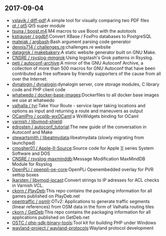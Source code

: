 ## 2017-09-04

* [vslavik / diff-pdf](https://github.com/vslavik/diff-pdf):A simple tool for visually comparing two PDF files
* [qt / qt5](https://github.com/qt/qt5):Qt5 super module
* [tsuna / boost.m4](https://github.com/tsuna/boost.m4):M4 macros to use Boost with the autotools
* [kstrauser / pgdbf](https://github.com/kstrauser/pgdbf):Convert XBase / FoxPro databases to PostgreSQL
* [matejak / argbash](https://github.com/matejak/argbash):Bash argument parsing code generator
* [dennis714 / challenges.re](https://github.com/dennis714/challenges.re):challenges.re website
* [datagrok / makebakery](https://github.com/datagrok/makebakery):A static website generator built on GNU Make.
* [CNSRE / rsyslog-mmgrok](https://github.com/CNSRE/rsyslog-mmgrok):Using logstash's Grok patterns in Rsyslog.
* [peti / autoconf-archive](https://github.com/peti/autoconf-archive):A mirror of the GNU Autoconf Archive, a collection of more than 500 macros for GNU Autoconf that have been contributed as free software by friendly supporters of the cause from all over the Internet.
* [dynalogin / dynalogin](https://github.com/dynalogin/dynalogin):dynalogin server, core storage modules, C library code and PHP client code
* [whatwedo / docker-base-images](https://github.com/whatwedo/docker-base-images):Dockerfiles to all docker base images we use at whatwedo
* [valhalla / tyr](https://github.com/valhalla/tyr):Take Your Route - service layer taking locations and options as input and returning a route and maneuvers as output
* [OCamlPro / ocplib-wxOCaml](https://github.com/OCamlPro/ocplib-wxOCaml):a WxWidgets binding for OCaml
* [varnish / libvmod-shield](https://github.com/varnish/libvmod-shield):
* [edrosten / autoconf_tutorial](https://github.com/edrosten/autoconf_tutorial):The new guide of the conversation in Autoconf and Make
* [stewartsmith / libeatmydata](https://github.com/stewartsmith/libeatmydata):libeatmydata (slowly migrating from launchpad)
* [cmosher01 / Apple-II-Source](https://github.com/cmosher01/Apple-II-Source):Source code for Apple ][ series System Software and DOS
* [CNSRE / rsyslog-maxminddb](https://github.com/CNSRE/rsyslog-maxminddb):Message Modification MaxMindDB Module for Rsyslog
* [OpenPLi / openpli-oe-core](https://github.com/OpenPLi/openpli-oe-core):OpenPLi Openembedded overlay for PVR settop boxes
* [lkarsten / libvmod-ipcast](https://github.com/lkarsten/libvmod-ipcast):Convert strings to IP adresses for ACL checks in Varnish VCL.
* [ckorn / PlayDeb](https://github.com/ckorn/PlayDeb):This repo contains the packaging information for all games published on PlayDeb.net
* [opentraffic / osmlr](https://github.com/opentraffic/osmlr):OTv2: Applications to generate traffic segments (linear references) from OSM data in the form of Valhalla routing tiles
* [ckorn / GetDeb](https://github.com/ckorn/GetDeb):This repo contains the packaging information for all applications published on GetDeb.net
* [OSTC / php-sdk-binary-tools](https://github.com/OSTC/php-sdk-binary-tools):Tool kit for building PHP under Windows
* [wayland-project / wayland-protocols](https://github.com/wayland-project/wayland-protocols):Wayland protocol development

